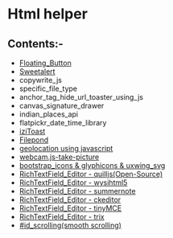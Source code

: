 # Html helper

## Contents:-

- [Floating_Button](https://github.com/abhi7745/html_helper/tree/master/Floating_Button)
- [Sweetalert](https://github.com/abhi7745/html_helper/tree/master/Sweetalert) 
- copywrite_js 
- specific_file_type
- anchor_tag_hide_url_toaster_using_js
- canvas_signature_drawer 
- indian_places_api
- flatpickr_date_time_library
- [iziToast](https://github.com/abhi7745/html_helper/tree/master/iziToast)
- [Filepond](https://github.com/abhi7745/html_helper/tree/master/Filepond)
- [geolocation using javascript](https://github.com/abhi7745/html_helper/tree/master/geolocation) 
- [webcam.js-take-picture](https://github.com/abhi7745/html_helper/tree/master/webcam.js-take-picture)
- [bootstrap_icons & glyphicons & uxwing_svg](https://github.com/abhi7745/html_helper/tree/master/bootstrap_icons&glyphicons&uxwing_svg)
- [RichTextField_Editor - quilljs(Open-Source)](https://github.com/abhi7745/html_helper/tree/master/RichTextField_Editors/quilljs)
- [RichTextField_Editor - wysihtml5](https://github.com/abhi7745/html_helper/tree/master/RichTextField_Editors/wysihtml5)
- [RichTextField_Editor - summernote](https://github.com/abhi7745/html_helper/tree/master/RichTextField_Editors/summernote)
- [RichTextField_Editor - ckeditor](https://github.com/abhi7745/html_helper/tree/master/RichTextField_Editors/ckeditor)
- [RichTextField_Editor - tinyMCE](https://github.com/abhi7745/html_helper/tree/master/RichTextField_Editors/tinyMCE)
- [RichTextField_Editor - trix](https://github.com/abhi7745/html_helper/tree/master/RichTextField_Editors/trix)
- [#id_scrolling(smooth scrolling)](https://github.com/abhi7745/html_helper/tree/master/RichTextField_Editors/id_scrolling)